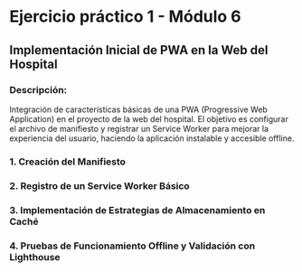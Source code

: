 # Ejercicio práctico 1 - Módulo 6
## Implementación Inicial de PWA en la Web del Hospital

### Descripción: 
Integración de características básicas de una PWA (Progressive Web Application) en el proyecto de la web del hospital. El objetivo es configurar el archivo de manifiesto y registrar un Service Worker para mejorar la experiencia del usuario, haciendo la aplicación instalable y accesible offline.

### 1. Creación del Manifiesto

### 2. Registro de un Service Worker Básico

### 3. Implementación de Estrategias de Almacenamiento en Caché

### 4. Pruebas de Funcionamiento Offline y Validación con Lighthouse


